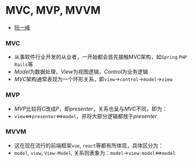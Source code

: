 # MVC, MVP, MVVM

* [阮一峰](http://www.ruanyifeng.com/blog/2015/02/mvcmvp_mvvm.html)

### MVC 

* 从事软件行业开发的从业者，一开始都会首先接触MVC架构，如`Spring` `PHP` `Rails`等
* *Model*为数据处理，*View*为视图逻辑，*Control*为业务逻辑
* *MVC*架构通常表现为一个环形关系，即`view`->`control`->`model`->`view`

### MVP

* *MVP*比较将*C*改成*P*，即*presenter*，关系也呈与*MVC*不同，即为：
* `view`<=>`presenter`<=>`model`，并将大部分逻辑都放于*presenter*

### MVVM

* 这在现在流行的前端框架`vue`, `react`等都有所体现，具体区分为：
* `model`, `view`, `View-Model`, 关系则表象为：`model`->`view-model`<=>`model`


